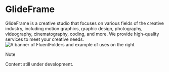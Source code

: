 # GlideFrame
GlideFrame is a creative studio that focuses on various fields of the creative industry, including motion graphics, graphic design, photography, videography, cinematography, coding, and more. We provide high-quality services to meet your creative needs.
![A banner of FluentFolders and example of uses on the right](https://i.ibb.co.com/PsczWzR9/Untitled-11.png)

> [!NOTE]
> Content still under development.
